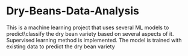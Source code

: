 # Dry-Beans-Data-Analysis
This is a machine learning project that uses several ML models to predict\classify the dry bean variety based on several aspects of it.
Supervised learning method is implemented. The model is trained with existing data to predict the dry bean variety
